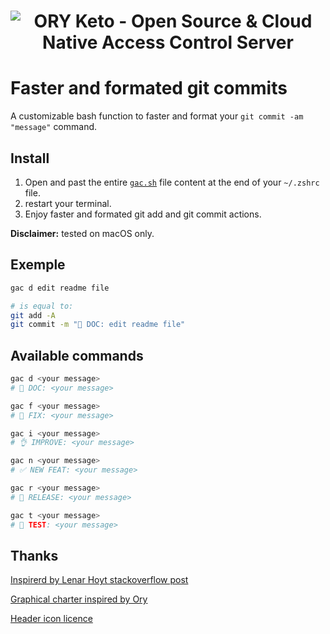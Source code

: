 <h1 align="center"><img src="https://github.com/devpolo/gac/blob/01c3982b752f7acbd0508cf424e53912cfd2a01b/static/gac.svg" alt="ORY Keto - Open Source & Cloud Native Access Control Server"></h1>

# Faster and formated git commits

A customizable bash function to faster and format your `git commit -am "message"` command.

## Install

1. Open and past the entire [`gac.sh`](https://github.com/devpolo/gac/blob/092d02a62a391f4f5818570a469fdd18e95deca3/gac.sh) file content at the end of your `~/.zshrc` file.
2. restart your terminal.
3. Enjoy faster and formated git add and git commit actions.

**Disclaimer:** tested on macOS only.

## Exemple

```bash
gac d edit readme file

# is equal to:
git add -A
git commit -m "📖 DOC: edit readme file"
```

## Available commands

```bash
gac d <your message>
# 📖 DOC: <your message>

gac f <your message>
# 🐛 FIX: <your message>

gac i <your message>
# 👌 IMPROVE: <your message>

gac n <your message>
# ✅ NEW FEAT: <your message>

gac r <your message>
# 🚀 RELEASE: <your message>

gac t <your message>
# 🧪 TEST: <your message>
```

## Thanks

[Inspirerd by Lenar Hoyt stackoverflow post](https://stackoverflow.com/a/45612441/11692562)

[Graphical charter inspired by Ory](https://github.com/ory)

[Header icon licence](https://icons8.com/license)

